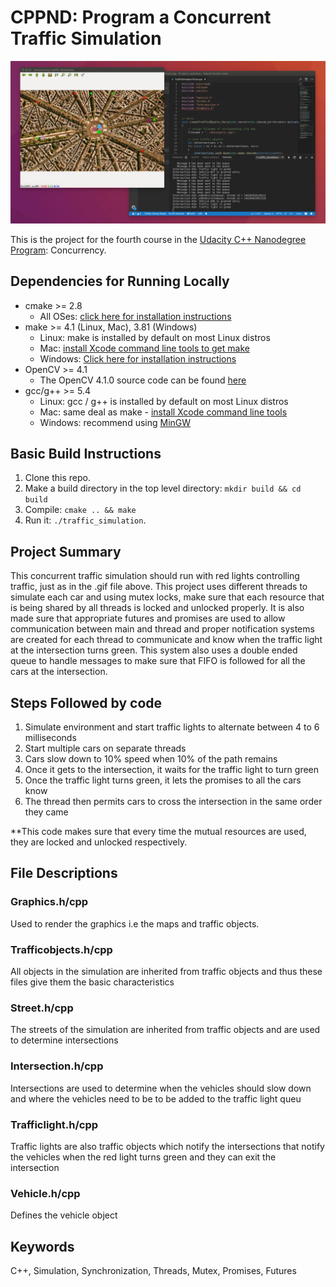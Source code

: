 # CPPND: Program a Concurrent Traffic Simulation

<img src="data/traffic_simulation.gif"/>

This is the project for the fourth course in the [Udacity C++ Nanodegree Program](https://www.udacity.com/course/c-plus-plus-nanodegree--nd213): Concurrency. 

## Dependencies for Running Locally
* cmake >= 2.8
  * All OSes: [click here for installation instructions](https://cmake.org/install/)
* make >= 4.1 (Linux, Mac), 3.81 (Windows)
  * Linux: make is installed by default on most Linux distros
  * Mac: [install Xcode command line tools to get make](https://developer.apple.com/xcode/features/)
  * Windows: [Click here for installation instructions](http://gnuwin32.sourceforge.net/packages/make.htm)
* OpenCV >= 4.1
  * The OpenCV 4.1.0 source code can be found [here](https://github.com/opencv/opencv/tree/4.1.0)
* gcc/g++ >= 5.4
  * Linux: gcc / g++ is installed by default on most Linux distros
  * Mac: same deal as make - [install Xcode command line tools](https://developer.apple.com/xcode/features/)
  * Windows: recommend using [MinGW](http://www.mingw.org/)

## Basic Build Instructions

1. Clone this repo.
2. Make a build directory in the top level directory: `mkdir build && cd build`
3. Compile: `cmake .. && make`
4. Run it: `./traffic_simulation`.

## Project Summary

This concurrent traffic simulation should run with red lights controlling traffic, just as in the .gif file above. This project uses different threads to simulate each car and using mutex locks, make sure that each resource that is being shared by all threads is locked and unlocked properly. It is also made sure that appropriate futures and promises are used to allow communication between main and thread and proper notification systems are created for each thread to communicate and know when the traffic light at the intersection turns green. This system also uses a double ended queue to handle messages to make sure that FIFO is followed for all the cars at the intersection.

## Steps Followed by code

1. Simulate environment and start traffic lights to alternate between 4 to 6 milliseconds
2. Start multiple cars on separate threads
3. Cars slow down to 10% speed when 10% of the path remains
4. Once it gets to the intersection, it waits for the traffic light to turn green 
5. Once the traffic light turns green, it lets the promises to all the cars know
6. The thread then permits cars to cross the intersection in the same order they came

**This code makes sure that every time the mutual resources are used, they are locked and unlocked respectively.

## File Descriptions

### Graphics.h/cpp
Used to render the graphics i.e the maps and traffic objects.

### Trafficobjects.h/cpp
All objects in the simulation are inherited from traffic objects and thus these files give them the basic characteristics

### Street.h/cpp
The streets of the simulation are inherited from traffic objects and are used to determine intersections

### Intersection.h/cpp
Intersections are used to determine when the vehicles should slow down and where the vehicles need to be to be added to the traffic light queu

### Trafficlight.h/cpp
Traffic lights are also traffic objects which notify the intersections that notify the vehicles when the red light turns green and they can exit the intersection

### Vehicle.h/cpp
Defines the vehicle object 

## Keywords

C++, Simulation, Synchronization, Threads, Mutex, Promises, Futures
